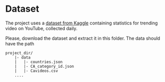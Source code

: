 # Dataset

The project uses a [dataset from Kaggle](https://www.kaggle.com/datasnaek/youtube-new) containing statistics for trending video on YouTube, collected daily. 

Please, download the dataset and extract it in this folder. The data should have the path 
```
project_dir/
    |- data
    |   |- countries.json
    |   |- CA_category_id.json
    |   |- Cavideos.csv
    ....
    
```